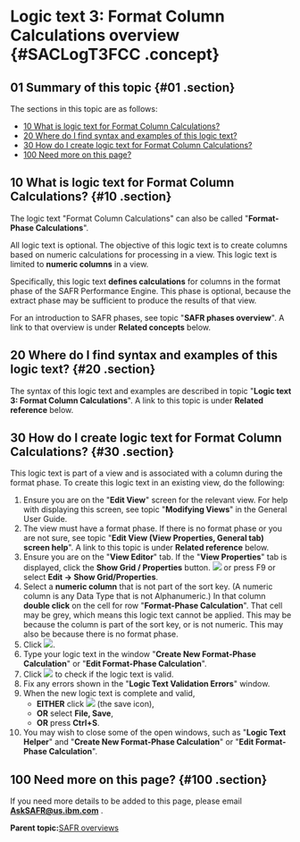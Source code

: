 # Logic text 3: Format Column Calculations overview {#SACLogT3FCC .concept}

## 01 Summary of this topic {#01 .section}

The sections in this topic are as follows:

-   [10 What is logic text for Format Column Calculations?](SACLogT3FCC.md#10)
-   [20 Where do I find syntax and examples of this logic text?](SACLogT3FCC.md#20)
-   [30 How do I create logic text for Format Column Calculations?](SACLogT3FCC.md#30)
-   [100 Need more on this page?](SACLogT3FCC.md#100)

## 10 What is logic text for Format Column Calculations? {#10 .section}

The logic text "Format Column Calculations" can also be called "**Format-Phase Calculations**".

All logic text is optional. The objective of this logic text is to create columns based on numeric calculations for processing in a view. This logic text is limited to **numeric columns** in a view.

Specifically, this logic text **defines calculations** for columns in the format phase of the SAFR Performance Engine. This phase is optional, because the extract phase may be sufficient to produce the results of that view.

For an introduction to SAFR phases, see topic "**SAFR phases overview**". A link to that overview is under **Related concepts** below.

## 20 Where do I find syntax and examples of this logic text? {#20 .section}

The syntax of this logic text and examples are described in topic "**Logic text 3: Format Column Calculations**". A link to this topic is under **Related reference** below.

## 30 How do I create logic text for Format Column Calculations? {#30 .section}

This logic text is part of a view and is associated with a column during the format phase. To create this logic text in an existing view, do the following:

1.  Ensure you are on the "**Edit View**" screen for the relevant view. For help with displaying this screen, see topic "**Modifying Views**" in the General User Guide.
2.  The view must have a format phase. If there is no format phase or you are not sure, see topic "**Edit View \(View Properties, General tab\) screen help**". A link to this topic is under **Related reference** below.
3.  Ensure you are on the "**View Editor**" tab. If the "**View Properties**" tab is displayed, click the **Show Grid / Properties** button. ![](images/Icon_Show_Grid_Props_01.gif) or press F9 or select **Edit -\> Show Grid/Properties**.
4.  Select a **numeric column** that is not part of the sort key. \(A numeric column is any Data Type that is not Alphanumeric.\) In that column **double click** on the cell for row "**Format-Phase Calculation**". That cell may be grey, which means this logic text cannot be applied. This may be because the column is part of the sort key, or is not numeric. This may also be because there is no format phase.
5.  Click ![](images/Icon_Three_Dots_01.gif).
6.  Type your logic text in the window "**Create New Format-Phase Calculation**" or "**Edit Format-Phase Calculation**".
7.  Click ![](images/Icon_ValidLT_02.gif) to check if the logic text is valid.
8.  Fix any errors shown in the "**Logic Text Validation Errors**" window.
9.  When the new logic text is complete and valid,
    -   **EITHER** click ![](images/Icon_Save_03.GIF) \(the save icon\),
    -   **OR** select **File, Save**,
    -   **OR** press **Ctrl+S**.
10. You may wish to close some of the open windows, such as "**Logic Text Helper**" and "**Create New Format-Phase Calculation**" or "**Edit Format-Phase Calculation**".

## 100 Need more on this page? {#100 .section}

If you need more details to be added to this page, please email **AskSAFR@us.ibm.com** .

**Parent topic:**[SAFR overviews](../html/AAR450Overviews.md)

